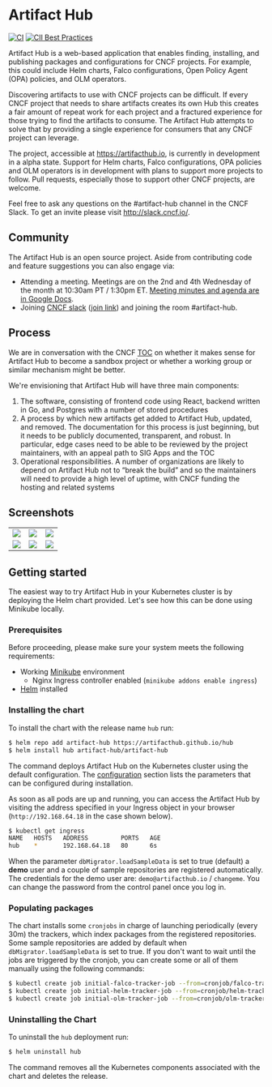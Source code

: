 # Artifact Hub

[![CI](https://github.com/artifacthub/hub/workflows/CI/badge.svg)](https://github.com/artifacthub/hub/actions?query=workflow%3ACI)
[![CII Best Practices](https://bestpractices.coreinfrastructure.org/projects/4106/badge)](https://bestpractices.coreinfrastructure.org/projects/4106)

Artifact Hub is a web-based application that enables finding, installing, and publishing packages and configurations for CNCF projects. For example, this could include Helm charts, Falco configurations, Open Policy Agent (OPA) policies, and OLM operators.

Discovering artifacts to use with CNCF projects can be difficult. If every CNCF project that needs to share artifacts creates its own Hub this creates a fair amount of repeat work for each project and a fractured experience for those trying to find the artifacts to consume. The Artifact Hub attempts to solve that by providing a single experience for consumers that any CNCF project can leverage.

The project, accessible at https://artifacthub.io, is currently in development in a alpha state. Support for Helm charts, Falco configurations, OPA policies and OLM operators is in development with plans to support more projects to follow. Pull requests, especially those to support other CNCF projects, are welcome.

Feel free to ask any questions on the #artifact-hub channel in the CNCF Slack. To get an invite please visit http://slack.cncf.io/.

## Community

The Artifact Hub is an open source project. Aside from contributing code and feature suggestions you can also engage via:

- Attending a meeting. Meetings are on the 2nd and 4th Wednesday of the month at 10:30am PT / 1:30pm ET. [Meeting minutes and agenda are in Google Docs](https://docs.google.com/document/d/1nkIgFh4dNPawoDD_9fV7vicVSeKk2Zcdd0C5yovSiKQ/edit).
- Joining [CNCF slack](https://cloud-native.slack.com) ([join link](https://slack.cncf.io/)) and joining the room #artifact-hub.

## Process

We are in conversation with the CNCF [TOC](https://github.com/cncf/toc) on whether it makes sense for Artifact Hub to become a sandbox project or whether a working group or similar mechanism might be better.

We're envisioning that Artifact Hub will have three main components:

1. The software, consisting of frontend code using React, backend written in Go, and Postgres with a number of stored procedures
2. A process by which new artifacts get added to Artifact Hub, updated, and removed. The documentation for this process is just beginning, but it needs to be publicly documented, transparent, and robust. In particular, edge cases need to be able to be reviewed by the project maintainers, with an appeal path to SIG Apps and the TOC
3. Operational responsibilities. A number of organizations are likely to depend on Artifact Hub not to “break the build” and so the maintainers will need to provide a high level of uptime, with CNCF funding the hosting and related systems

## Screenshots

<table>
    <tr>
        <td width="33%"><img src="https://artifacthub.github.io/hub/screenshots/screenshot1.jpg"></td>
        <td width="33%"><img src="https://artifacthub.github.io/hub/screenshots/screenshot2.jpg"></td>
        <td width="33%"><img src="https://artifacthub.github.io/hub/screenshots/screenshot3.jpg"></td>
    </tr>
    <tr>
        <td width="33%"><img src="https://artifacthub.github.io/hub/screenshots/screenshot4.jpg"></td>
        <td width="33%"><img src="https://artifacthub.github.io/hub/screenshots/screenshot5.jpg"></td>
        <td width="33%"><img src="https://artifacthub.github.io/hub/screenshots/screenshot6.jpg"></td>
    </tr>
</table>

## Getting started

The easiest way to try Artifact Hub in your Kubernetes cluster is by deploying the Helm chart provided. Let's see how this can be done using Minikube locally.

### Prerequisites

Before proceeding, please make sure your system meets the following requirements:

- Working [Minikube](https://minikube.sigs.k8s.io/docs/start/) environment
  - Nginx Ingress controller enabled (`minikube addons enable ingress`)
- [Helm](https://helm.sh/docs/intro/install/) installed

### Installing the chart

To install the chart with the release name `hub` run:

```bash
$ helm repo add artifact-hub https://artifacthub.github.io/hub
$ helm install hub artifact-hub/artifact-hub
```

The command deploys Artifact Hub on the Kubernetes cluster using the default configuration. The [configuration](#configuration) section lists the parameters that can be configured during installation.

As soon as all pods are up and running, you can access the Artifact Hub by visiting the address specified in your Ingress object in your browser (`http://192.168.64.18` in the case shown below).

```bash
$ kubectl get ingress
NAME   HOSTS   ADDRESS         PORTS   AGE
hub    *       192.168.64.18   80      6s
```

When the parameter `dbMigrator.loadSampleData` is set to true (default) a **demo** user and a couple of sample repositories are registered automatically. The credentials for the demo user are: `demo@artifacthub.io` / `changeme`. You can change the password from the control panel once you log in.

### Populating packages

The chart installs some `cronjobs` in charge of launching periodically (every 30m) the trackers, which index packages from the registered repositories. Some sample repositories are added by default when `dbMigrator.loadSampleData` is set to true. If you don't want to wait until the jobs are triggered by the cronjob, you can create some or all of them manually using the following commands:

```bash
$ kubectl create job initial-falco-tracker-job --from=cronjob/falco-tracker
$ kubectl create job initial-helm-tracker-job --from=cronjob/helm-tracker
$ kubectl create job initial-olm-tracker-job --from=cronjob/olm-tracker
```

### Uninstalling the Chart

To uninstall the `hub` deployment run:

```bash
$ helm uninstall hub
```

The command removes all the Kubernetes components associated with the chart and deletes the release.

